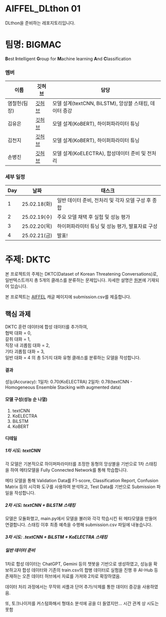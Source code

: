 # AIFFEL_DLthon 01
DLthon을 준비하는 레포지토리입니다.

# 팀명: BIGMAC
**B**est **I**ntelligent **G**roup for **M**achine learning **A**nd **C**lassification

### 멤버

| 이름   | 깃허브 | 담당 |
|--------|--------|----------------------------|
| 염철헌(팀장) | [깃허브](https://github.com/paranoidandroid2124/) | 모델 설계(textCNN, BiLSTM), 앙상블 스태킹, 데이터 증강 |
| 김유은 | [깃허브](https://github.com/yoo-eun00) | 모델 설계(KoBERT), 하이퍼파라미터 튜닝 |
| 김천지 | [깃허브](https://github.com/CheonjiKim) | 모델 설계(KoBERT), 하이퍼파라미터 튜닝 |
| 손병진 | [깃허브](https://github.com/SonByeongJin) | 모델 설계(KoELECTRA), 합성데이터 준비 및 전처리 |

### 세부 일정

| Day   | 날짜 | 태스크 |
|--------|--------|----------------------------|
| 1 | 25.02.18(화) | 일반 데이터 준비, 전처리 및 각자 모델 구성 후 종합 |
| 2 | 25.02.19(수) | 주요 모델 채택 후 실험 및 성능 평가 |
| 3 | 25.02.20(목) | 하이퍼파라미터 튜닝 및 성능 평가, 발표자료 구성 |
| 4 | 25.02.21(금) | 발표! |

# 주제: DKTC
본 프로젝트의 주제는 DKTC(Dataset of Korean Threatening Conversations)로, 일반텍스트까지 총 5개의 클래스를 분류하는 문제입니다. 자세한 설명은 [원본](https://github.com/tunib-ai/DKTC)에 기재되어 있습니다.

본 프로젝트는 [AIFFEL](https://www.kaggle.com/competitions/aiffel-dl-thon-dktc-online-12) 캐글 페이지에 submission.csv를 제출합니다.

## 핵심 과제
DKTC 훈련 데이터에 합성 데이터를 추가하여,  
협박 대화 = 0,  
갈취 대화 = 1,  
직장 내 괴롭힘 대화 = 2,  
기타 괴롭힘 대화 = 3,  
일반 대화 = 4 의 총 5가지 대화 유형 클래스를 분류하는 모델을 작성합니다.




#### 결과
성능(Accuracy):
1일차: 0.70(KoELECTRA)
2일차: 0.78(textCNN - Homogeneous Ensemble Stacking with augmented data)

#### 모델 구성(성능 순 나열)
1. textCNN
2. KoELECTRA
3. BiLSTM
4. KoBERT

#### 디테일
##### 1차 시도: textCNN
각 모델은 기본적으로 하이퍼파라미터를 조정한 동형의 앙상블을 기반으로 1차 스태킹을 하여 메타모델을 Fully Connected Network를 통해 학습합니다.

메타 모델을 통해 Validation Data를 F1-score, Classification Report, Confusion Matrix 등의 시각화 도구를 사용하여 분석하고, Test Data를 기반으로 Submission 파일을 작성합니다.

##### 2차 시도: textCNN + BiLSTM 스태킹
모델은 모듈화했고, main.py에서 모델을 불러와 각각 학습시킨 뒤 메타모델을 만들어 연결합니다. 스태킹 이후 최종 예측을 수행해 submission.csv 파일에 내놓습니다.

##### 3차 시도: .textCNN + BiLSTM + KoELECTRA 스태킹

##### 일반 데이터 준비
1차로 합성 데이터는 ChatGPT, Gemini 등의 챗봇을 기반으로 생성하였고, 성능을 확보하고자 합성 데이터와 기존의 train.csv의 합병 데이터로 실험을 진행 후 AI-Hub 등 존재하는 오픈 데이터 허브에서 자료를 가져와 2차로 확장하였음.

데이터 처리 과정에서는 무작위 셔플과 단어 추가/삭제를 통한 데이터 증강을 사용하였음.

또, 토크나이저를 커스텀화해서 형태소 분석에 공을 더 들였지만... 시간 관계 상 시도는 못함
